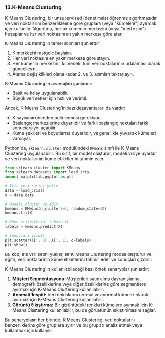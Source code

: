 ### 13.K-Means Clusturing

K-Means Clustering, bir unsupervised (denetimsiz) öğrenme algoritmasıdır ve veri noktalarını benzerliklerine göre gruplara (veya "kümelere") ayırmak için kullanılır. Algoritma, her bir kümenin merkezini (veya "merkezini") hesaplar ve her veri noktasını en yakın merkeze göre atar.

K-Means Clustering'in temel adımları şunlardır:

1. K merkezini rastgele başlatın.
2. Her veri noktasını en yakın merkeze göre atayın.
3. Her kümenin merkezini, kümedeki tüm veri noktalarının ortalaması olarak güncelleyin.
4. Atama değişiklikleri olana kadar 2. ve 3. adımları tekrarlayın.

K-Means Clustering'in avantajları şunlardır:

- Basit ve kolay uygulanabilir.
- Büyük veri setleri için hızlı ve verimli.

Ancak, K-Means Clustering'in bazı dezavantajları da vardır:

- K sayısının önceden belirlenmesi gerekiyor.
- Başlangıç merkezlerine duyarlıdır ve farklı başlangıç noktaları farklı sonuçlara yol açabilir.
- Küme şekilleri ve boyutlarına duyarlıdır, ve genellikle yuvarlak kümeleri varsayar.

Python'da, `sklearn.cluster` modülündeki `KMeans` sınıfı ile K-Means Clustering uygulanabilir. Bu sınıf, bir model oluşturur, modeli veriye uyarlar ve veri noktalarının küme etiketlerini tahmin eder.

```python
from sklearn.cluster import KMeans
from sklearn.datasets import load_iris
import matplotlib.pyplot as plt

# Iris veri setini yükle
data = load_iris()
X = data.data

# Modeli oluştur ve eğit
kmeans = KMeans(n_clusters=3, random_state=42)
kmeans.fit(X)

# Küme etiketlerini tahmin et
labels = kmeans.predict(X)

# Sonuçları çizdir
plt.scatter(X[:, 0], X[:, 1], c=labels)
plt.show()
```

Bu kod, Iris veri setini yükler, bir K-Means Clustering modeli oluşturur ve eğitir, veri noktalarının küme etiketlerini tahmin eder ve sonuçları çizdirir.

K-Means Clustering'ın kullanılabileceği bazı örnek senaryolar şunlardır:

1. **Müşteri Segmentasyonu:** Müşterileri satın alma davranışlarına, demografik özelliklerine veya diğer özelliklerine göre segmentlere ayırmak için K-Means Clustering kullanılabilir.
2. **Anomali Tespiti:** Veri noktalarını normal ve anormal kümeler olarak ayırmak için K-Means Clustering kullanılabilir.
3. **Görüntü Sıkıştırma:** Bir görüntüdeki renkleri kümelere ayırmak için K-Means Clustering kullanılabilir, bu da görüntünün sıkıştırılmasını sağlar.

Bu senaryoların her birinde, K-Means Clustering, veri noktalarını benzerliklerine göre gruplara ayırır ve bu grupları analiz etmek veya kullanmak için kullanılır.
